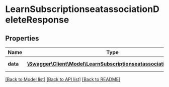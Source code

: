 # LearnSubscriptionseatassociationDeleteResponse

## Properties
Name | Type | Description | Notes
------------ | ------------- | ------------- | -------------
**data** | [**\Swagger\Client\Model\LearnSubscriptionseatassociationDeleteData**](LearnSubscriptionseatassociationDeleteData.md) | ID of new record | 

[[Back to Model list]](../README.md#documentation-for-models) [[Back to API list]](../README.md#documentation-for-api-endpoints) [[Back to README]](../README.md)


